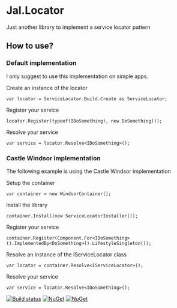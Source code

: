 # Jal.Locator
Just another library to implement a service locator pattern

## How to use?

### Default implementation

I only suggest to use this implementation on simple apps.

Create an instance of the locator

    var locator = ServiceLocator.Build.Create as ServiceLocator;

Register your service

    locator.Register(typeof(IDoSomething), new DoSomething());
    
Resolve your service

    var service = locator.Resolve<IDoSomething>();

### Castle Windsor implementation

The following example is using the Castle Windsor implementation

Setup the container

    var container = new WindsorContainer();
	
Install the library

    container.Install(new ServiceLocatorInstaller());
	
Register your service

	container.Register(Component.For<IDoSomething>().ImplementedBy<DoSomething>().LifestyleSingleton());
				
Resolve an instance of the IServiceLocator class

    var locator = container.Resolve<IServiceLocator>();
	
Resolve your service

    var service = locator.Resolve<IDoSomething>();

[![Build status](https://ci.appveyor.com/api/projects/status/9iysp7cav79otj2n?svg=true)](https://ci.appveyor.com/project/raulnq/jal-locator)
[![NuGet](https://img.shields.io/nuget/v/Jal.Locator.svg)](https://www.nuget.org/packages/Jal.Locator) 
[![NuGet](https://img.shields.io/nuget/vpre/Jal.Locator.svg)](https://www.nuget.org/packages/Jal.Locator)
